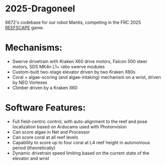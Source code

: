 # 2025-Dragoneel
6672's codebase for our  robot Mantis, competing in the FRC 2025 [REEFSCAPE](https://www.firstinspires.org/robotics/frc/game-and-season) game.

# Mechanisms:
- Swerve drivetrain with Kraken X60 drive motors, Falcon 500 steer motors, SDS MK4n L1+ ratio swerve modules
- Custom-built two-stage elevator driven by two Kraken X60s
- Coral + algae-scoring (and algae-intaking) mechanism on a wrist, driven by NEO Vortexes
- Climber driven by a Kraken X60

# Software Features:
- Full field-centric control, with auto-alignment to the reef and pose localization based on Arducams used with Photonvision
- Can score algae in Net and Processor
- Can score coral at all reef levels
- Capability to score up to four coral at L4 reef height in autonomous period (theoretically)
- Dynamic drivetrain speed limiting based on the current state of the elevator and wrist
